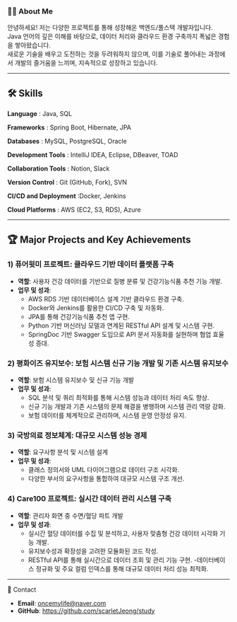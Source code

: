 ### 👩‍💻 About Me

안녕하세요! 저는 다양한 프로젝트를 통해 성장해온 백엔드/풀스택 개발자입니다.\
Java 언어의 깊은 이해를 바탕으로, 데이터 처리와 클라우드 환경 구축까지 폭넓은 경험을 쌓아왔습니다.\
새로운 기술을 배우고 도전하는 것을 두려워하지 않으며, 이를 기술로 풀어내는 과정에서 개발의 즐거움을 느끼며, 지속적으로 성장하고 있습니다.


---

## 🛠️ Skills

**Language** : Java, SQL

**Frameworks** : Spring Boot, Hibernate, JPA

**Databases** : MySQL, PostgreSQL, Oracle

**Development Tools** : IntelliJ IDEA, Eclipse, DBeaver, TOAD

**Collaboration Tools** : Notion, Slack

**Version Control** : Git (GitHub, Fork), SVN

**CI/CD and Deployment** :Docker, Jenkins

**Cloud Platforms** : AWS (EC2, S3, RDS), Azure


---

## 🏆 Major Projects and Key Achievements

### 1) 퓨어윗미 프로젝트: 클라우드 기반 데이터 플랫폼 구축

- **역할**: 사용자 건강 데이터를 기반으로 질병 분류 및 건강기능식품 추천 기능 개발.
- **업무 및 성과**:
   - AWS RDS 기반 데이터베이스 설계 기반 클라우드 환경 구축.
   - Docker와 Jenkins를 활용한 CI/CD 구축 및 자동화.
   - JPA를 통해 건강기능식품 추천 앱 구현.
   - Python 기반 머신러닝 모델과 연계된 RESTful API 설계 및 시스템 구현.
   - SpringDoc 기반 Swagger 도입으로 API 문서 자동화를 실현하며 협업 효율성 증대.

### 2) 평화이즈 유지보수: 보험 시스템 신규 기능 개발 및 기존 시스템 유지보수

- **역할**: 보험 시스템 유지보수 및 신규 기능 개발
- **업무 및 성과**:
   - SQL 분석 및 쿼리 최적화를 통해 시스템 성능과 데이터 처리 속도 향상.
   - 신규 기능 개발과 기존 시스템의 문제 해결을 병행하며 시스템 관리 역량 강화.
   - 보험 데이터를 체계적으로 관리하며, 시스템 운영 안정성 유지.

### 3) 국방의료 정보체계: 대규모 시스템 성능 경제

- **역할**: 요구사항 분석 및 시스템 설계
- **업무 및 성과**:
  - 클래스 정의서와 UML 다이어그램으로 데이터 구조 시각화.
  - 다양한 부서의 요구사항을 통합하여 대규모 시스템 구조 개선.

### 4) Care100 프로젝트: 실시간 데이터 관리 시스템 구축

- **역할**: 관리자 화면 중 수면/혈당 파트 개발
- **업무 및 성과**:
  - 실시간 혈당 데이터를 수집 및 분석하고, 사용자 맞춤형 건강 데이터 시각화 기능 개발.
  - 유지보수성과 확장성을 고려한 모듈화된 코드 작성.
  - RESTful API를 통해 실시간으로 데이터 조회 및 관리 기능 구현.
  -데이터베이스 정규화 및 주요 컬럼 인덱스를 통해 대규모 데이터 처리 성능 최적화.


---
💬 Contact

- **Email**: oncemylife@naver.com
- **GitHub**: https://github.com/scarletJeong/study



